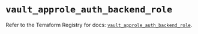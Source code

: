 # `vault_approle_auth_backend_role`

Refer to the Terraform Registry for docs: [`vault_approle_auth_backend_role`](https://registry.terraform.io/providers/hashicorp/vault/5.2.1/docs/resources/approle_auth_backend_role).
